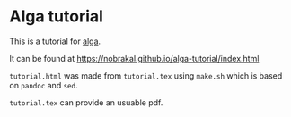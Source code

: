﻿# Alga tutorial

This is a tutorial for [alga](https://github.com/snowleopard/alga).

It can be found at <https://nobrakal.github.io/alga-tutorial/index.html>

`tutorial.html` was made from `tutorial.tex` using `make.sh` which is based on `pandoc` and `sed`.

`tutorial.tex` can provide an usuable pdf.
